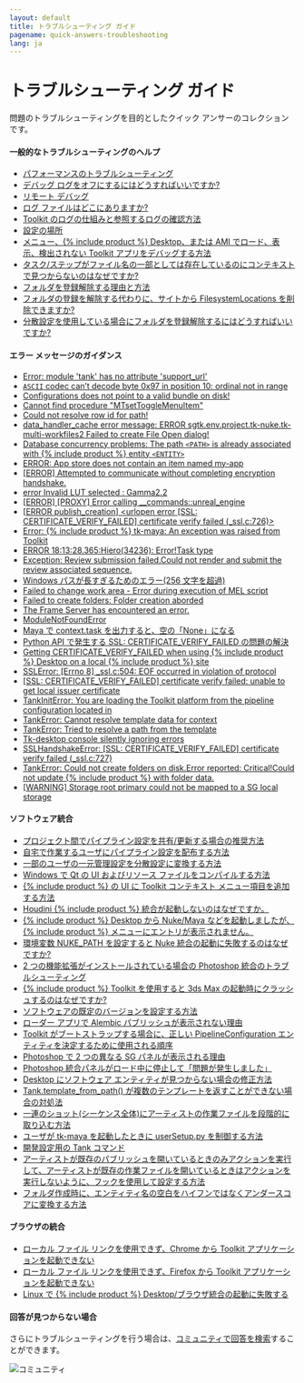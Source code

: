 ```yaml
---
layout: default
title: トラブルシューティング ガイド
pagename: quick-answers-troubleshooting
lang: ja
---
```


トラブルシューティング ガイド
===

問題のトラブルシューティングを目的としたクイック アンサーのコレクションです。

#### 一般的なトラブルシューティングのヘルプ

- [パフォーマンスのトラブルシューティング](./troubleshooting/performance-troubleshooting.md)
- [デバッグ ログをオフにするにはどうすればいいですか?](./troubleshooting/turn-debug-logging-on.md)
- [リモート デバッグ](https://community.shotgridsoftware.com/t/remote-debugging/3869)
- [ログ ファイルはどこにありますか?](./troubleshooting/where-are-my-log-files.md)
- [Toolkit のログの仕組みと参照するログの確認方法](https://community.shotgridsoftware.com/t/how-do-the-toolkit-logs-work-and-how-do-i-know-which-one-to-look-at/6721)
- [設定の場所](https://community.shotgridsoftware.com/t/ive-asked-a-client-for-their-config-but-they-dont-know-where-it-is/6729)
- [メニュー、{% include product %} Desktop、または AMI でロード、表示、検出されない Toolkit アプリをデバッグする方法](https://community.shotgridsoftware.com/t/how-to-debug-toolkit-apps-not-loading-showing-up-missing-in-the-menus-shotgun-desktop-or-the-amis/6739)
- [タスク/ステップがファイル名の一部としては存在しているのにコンテキストで見つからないのはなぜですか?](./troubleshooting/context-missing-task-step.md)
- [フォルダを登録解除する理由と方法](https://community.shotgridsoftware.com/t/toolkit-episode-sequence-shot-task/4604)
- [フォルダの登録を解除する代わりに、サイトから FilesystemLocations を削除できますか?](https://community.shotgridsoftware.com/t/unregistering-folders-in-tank-vs-moving-file-system-locations-to-trash/536)
- [分散設定を使用している場合にフォルダを登録解除するにはどうすればいいですか?](https://community.shotgridsoftware.com/t/how-can-i-unregister-folders-when-using-a-distributed-config)

#### エラー メッセージのガイダンス
- [Error: module 'tank' has no attribute 'support_url'](./troubleshooting/module-tank-has-no-attribute-support-url.md)
- [`ASCII` codec can’t decode byte 0x97 in position 10: ordinal not in range](./troubleshooting/ascii-error-message.md)
- [Configurations does not point to a valid bundle on disk!](./troubleshooting/configurations-does-not-point-to-valid-bundle-on-disk.md)
- [Cannot find procedure "MTsetToggleMenuItem"](./troubleshooting/mtsettogglemenuitem-error-message.md)
- [Could not resolve row id for path!](./troubleshooting/row-id-error-message.md)
- [data_handler_cache error message: ERROR sgtk.env.project.tk-nuke.tk-multi-workfiles2 Failed to create File Open dialog!](./troubleshooting/data-handler-cache-error-message.md)
- [Database concurrency problems: The path `<PATH>` is already associated with {% include product %} entity `<ENTITY>`](./troubleshooting/path-associated-error-message.md)
- [ERROR: App store does not contain an item named my-app](./troubleshooting/myapp-appstore-error-message.md)
- [[ERROR] Attempted to communicate without completing encryption handshake.](./troubleshooting/encryption-handshake-error-message.md)
- [error Invalid LUT selected : Gamma2.2](./troubleshooting/invalid-lut-error-message.md)
- [[ERROR] [PROXY] Error calling __commands::unreal_engine](./troubleshooting/unreal-proxy-error-message.md)
- [[ERROR publish_creation] <urlopen error [SSL: CERTIFICATE_VERIFY_FAILED] certificate verify failed (_ssl.c:726)>](./troubleshooting/publish-certificate-fail-error-message.md)
- [Error: {% include product %} tk-maya: An exception was raised from Toolkit](./troubleshooting/tk-maya-exception-error-message.md)
- [ERROR 18:13:28.365:Hiero(34236): Error!Task type](./troubleshooting/hiero-task-type-error-message.md)
- [Exception: Review submission failed.Could not render and submit the review associated sequence.](./troubleshooting/review-submission-error-message.md)
- [Windows パスが長すぎるためのエラー(256 文字を超過)](./troubleshooting/paths-long-error-message.md)
- [Failed to change work area - Error during execution of MEL script](./troubleshooting/error-during-execution-mel-script.md)
- [Failed to create folders: Folder creation aborded](./troubleshooting/folder-creation-aborded.md)
- [The Frame Server has encountered an error.](./troubleshooting/frame-server-error.md)
- [ModuleNotFoundError](./troubleshooting/modulenotfounderror-error.md)
- [Maya で context.task を出力すると、空の「None」になる](./troubleshooting/maya-context-task-empty-none-error.md)
- [Python API で発生する SSL: CERTIFICATE_VERIFY_FAILED の問題の解決](./troubleshooting/fix-ssl-certificate-verify-failed.md)
- [Getting CERTIFICATE_VERIFY_FAILED when using {% include product %} Desktop on a local {% include product %} site](./troubleshooting/certificate-fail-local-error-message.md)
- [SSLError: [Errno 8] _ssl.c:504: EOF occurred in violation of protocol](./troubleshooting/eof-occurred-violation-protocol-tls.md)
- [[SSL: CERTIFICATE_VERIFY_FAILED] certificate verify failed: unable to get local issuer certificate](./troubleshooting/unable-to-get-local-issuer-certificate-error.md)
- [TankInitError: You are loading the Toolkit platform from the pipeline configuration located in](./troubleshooting/tankinit-error-pipeline-config-location.md)
- [TankError: Cannot resolve template data for context](./troubleshooting/tankerror-cannot-resolve-template-data-error.md)
- [TankError: Tried to resolve a path from the template](./troubleshooting/tankerror-tried-to-resolve-a-path.md)
- [Tk-desktop console silently ignoring errors](./troubleshooting/tk-desktop-console-silently-ignoring-errors.md)
- [SSLHandshakeError: [SSL: CERTIFICATE_VERIFY_FAILED] certificate verify failed (_ssl.c:727)](./troubleshooting/sslhandshakeerror-ssl-certificate-verify-failed.md)
- [TankError: Could not create folders on disk.Error reported: Critical!Could not update {% include product %} with folder data.](./troubleshooting/could-not-update-with-folder-data.md)
- [[WARNING] Storage root primary could not be mapped to a SG local storage](./troubleshooting/storage-root-primary-error-message.md) 


#### ソフトウェア統合
- [プロジェクト間でパイプライン設定を共有/更新する場合の推奨方法](https://community.shotgridsoftware.com/t/recommended-way-to-share-update-pipeline-configurations-between-projects/5609)
- [自宅で作業するユーザにパイプライン設定を配布する方法](https://community.shotgridsoftware.com/t/distributing-your-pipeline-configuration-to-users-working-from-home/7910)
- [一部のユーザの一元管理設定を分散設定に変換する方法](https://community.shotgridsoftware.com/t/turning-a-centralized-config-into-a-distributed-config-for-some-users/7744)
- [Windows で Qt の UI およびリソース ファイルをコンパイルする方法](https://community.shotgridsoftware.com/t/how-to-compile-qt-ui-and-resource-files-on-windows/7099)
- [{% include product %} の UI に Toolkit コンテキスト メニュー項目を追加する方法](https://community.shotgridsoftware.com/t/toolkit-context-menu-items/8426)
- [Houdini {% include product %} 統合が起動しないのはなぜですか。](./troubleshooting/houdini-integrations-not-starting.md)
- [{% include product %} Desktop から Nuke/Maya などを起動しましたが、{% include product %} メニューにエントリが表示されません。](./troubleshooting/menu-entries-missing-in-launched-dcc.md)
- [環境変数 NUKE_PATH を設定すると Nuke 統合の起動に失敗するのはなぜですか?](./troubleshooting/nuke-path-environment-variable.md)
- [2 つの機能拡張がインストールされている場合の Photoshop 統合のトラブルシューティング](./troubleshooting/two-photoshop-shotgun-extensions.md)
- [{% include product %} Toolkit を使用すると 3ds Max の起動時にクラッシュするのはなぜですか?](./troubleshooting/3dsmax-crashes-on-startup.md)
- [ソフトウェアの既定のバージョンを設定する方法](https://community.shotgridsoftware.com/t/setting-a-default-software-version/1116)
- [ローダー アプリで Alembic パブリッシュが表示されない理由](https://community.shotgridsoftware.com/t/why-is-the-loader-app-not-showing-my-alembic-publishes/906)
- [Toolkit がブートストラップする場合に、正しい PipelineConfiguration エンティティを決定するために使用される順序](https://community.shotgridsoftware.com/t/when-toolkit-bootstraps-what-order-is-used-to-determine-the-correct-pipelineconfiguration-entity/7400)
- [Photoshop で 2 つの異なる SG パネルが表示される理由](https://community.shotgridsoftware.com/t/why-do-i-get-two-different-sg-panels-in-photoshop/6976)
- [Photoshop 統合パネルがロード中に停止して「問題が発生しました」](https://community.shotgridsoftware.com/t/photoshop-integration-panel-is-stuck-loading-some-thing-went-wrong/6977)
- [Desktop にソフトウェア エンティティが見つからない場合の修正方法](https://community.shotgridsoftware.com/t/shotgun-deskop-missing-software-entities-help/858)
- [Tank.template_from_path() が複数のテンプレートを返すことができない場合の対処法](https://community.shotgridsoftware.com/t/tank-template-from-path-cant-return-multiple-templates/614)
- [一連のショット(シーケンス全体)にアーティストの作業ファイルを段階的に取り込む方法](https://community.shotgridsoftware.com/t/create-first-maya-workfile/3029)
- [ユーザが tk-maya を起動したときに userSetup.py を制御する方法](https://community.shotgridsoftware.com/t/maya-usersetup-py/3993)
- [開発設定用の Tank コマンド](https://community.shotgridsoftware.com/t/tank-command-for-dev-config/3373)
- [アーティストが既存のパブリッシュを開いているときのみアクションを実行して、アーティストが既存の作業ファイルを開いているときはアクションを実行しないように、フックを使用して設定する方法](https://community.shotgridsoftware.com/t/open-from-publish-in-tk-multi-workfiles2-scene-operation-hooks/352)
- [フォルダ作成時に、エンティティ名の空白をハイフンではなくアンダースコアに変換する方法](https://community.shotgridsoftware.com/t/how-do-i-convert-white-spaces-in-entity-names-to-underscores-and-not-hyphens-during-folder-creation/48)

#### ブラウザの統合
- [ローカル ファイル リンクを使用できず、Chrome から Toolkit アプリケーションを起動できない](./troubleshooting/cant-use-file-linking-toolkit-app-chrome.md)
- [ローカル ファイル リンクを使用できず、Firefox から Toolkit アプリケーションを起動できない](./troubleshooting/cant-use-file-linking-toolkit-app-firefox.md)
- [Linux で {% include product %} Desktop/ブラウザ統合の起動に失敗する](./troubleshooting/browser-integration-fails-linux.md)

#### 回答が見つからない場合
さらにトラブルシューティングを行う場合は、[コミュニティで回答を検索](https://community.shotgridsoftware.com)することができます。

![コミュニティ](images/search_community.gif)

